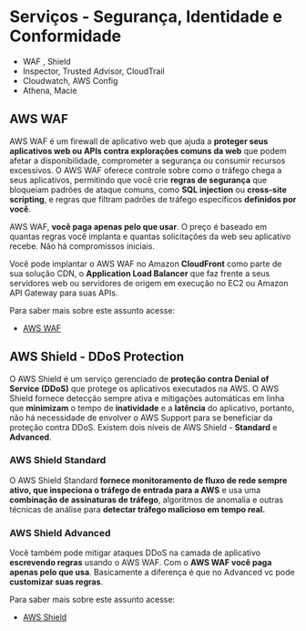 # Serviços - Segurança, Identidade e Conformidade

* WAF , Shield 
* Inspector, Trusted Advisor, CloudTrail
* Cloudwatch, AWS Config
* Athena, Macie


## AWS WAF 
AWS WAF é um firewall de aplicativo web que ajuda a **proteger seus aplicativos web ou APIs contra explorações comuns da web** que podem afetar a disponibilidade, comprometer a segurança ou consumir recursos excessivos. O AWS WAF oferece controle sobre como o tráfego chega a seus aplicativos, permitindo que você crie **regras de segurança** que bloqueiam padrões de ataque comuns, como **SQL injection** ou **cross-site scripting**, e regras que filtram padrões de tráfego específicos **definidos por você**.

AWS WAF, **você paga apenas pelo que usar**. O preço é baseado em quantas regras você implanta e quantas solicitações da web seu aplicativo recebe. Não há compromissos iniciais.

Você pode implantar o AWS WAF no Amazon **CloudFront** como parte de sua solução CDN, o **Application Load Balancer** que faz frente a seus servidores web ou servidores de origem em execução no EC2 ou Amazon API Gateway para suas APIs.

Para saber mais sobre este assunto acesse: 
    
  * [AWS WAF](https://docs.aws.amazon.com/waf/index.html)


## AWS Shield - DDoS Protection 

O AWS Shield é um serviço gerenciado de **proteção contra Denial of Service (DDoS)** que protege os aplicativos executados na AWS. O AWS Shield fornece detecção sempre ativa e mitigações automáticas em linha que **minimizam** o tempo de **inatividade** e a **latência** do aplicativo, portanto, não há necessidade de envolver o AWS Support para se beneficiar da proteção contra DDoS. Existem dois níveis de AWS Shield - **Standard** e **Advanced**.

### AWS Shield Standard

O AWS Shield Standard **fornece monitoramento de fluxo de rede sempre ativo, que inspeciona o tráfego de entrada para a AWS** e usa uma **combinação de assinaturas de tráfego**, algoritmos de anomalia e outras técnicas de análise para **detectar tráfego malicioso em tempo real.**

### AWS Shield Advanced

Você também pode mitigar ataques DDoS na camada de aplicativo **escrevendo regras** usando o AWS WAF. Com o **AWS WAF você paga apenas pelo que usa**. Basicamente a diferença é que no Advanced vc pode **customizar suas regras**. 

Para saber mais sobre este assunto acesse: 
    
  * [AWS Shield](https://docs.aws.amazon.com/pt_br/waf/latest/developerguide/shield-chapter.html)